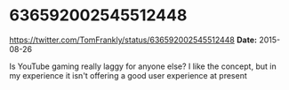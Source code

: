 # 636592002545512448
https://twitter.com/TomFrankly/status/636592002545512448
**Date:** 2015-08-26

Is YouTube gaming really laggy for anyone else? I like the concept, but in my experience it isn't offering a good user experience at present
